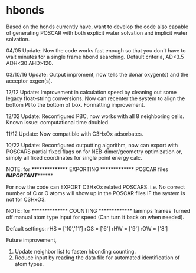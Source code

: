 # hbonds
Based on the honds currently have,
want to develop the code also capable of
generating POSCAR with both explicit water solvation
and implicit water solvation. 

04/05 Update:   Now the code works fast enough so that you don't have to wait minutes for a single frame hbond searching.
                Default criteria, AD<3.5 ADH<30 AHD>120.

03/10/16 Update: Output improment, now tells the donar oxygen(s) and the acceptor oxgen(s).

                 
12/12 Update:	Improvement in calculation speed by cleaning out some legacy float-string conversions.
				Now can recenter the system to align the bottom Pt to the bottom of box.
				Formatting improvement.

12/02 Update:	Reconfigured PBC, now works with all 8 neighboring cells.
				Known issue: computational time doubled.

11/12 Update:	Now compatible with C3HxOx adsorbates.

10/22 Update: 	Reconfigured outputting algorithm, now can export with POSCARS
				partial fixed flags on for NEB-dimer/geometry optimization
				or,
				simply all fixed coordinates for single point energy calc.

NOTE: for **************   EXPORTING   ************* POSCAR files
*****************************IMPORTANT***********************************

For now the code can EXPORT C3HxOx related POSCARS.
   i.e. No correct number of C or O atoms will show up
        in the POSCAR files IF the system is not for C3HxO3.

NOTE: for **************   COUNTING   ************* lammps frames
 Turned off manual atom type input for speed
   (Can turn it back on when needed).

   Default settings:
rHS = ['10','11']
rOS = ['6']
rHW = ['9']
rOW = ['8']

Future improvement,
1. Update neighbor list to fasten hbonding counting.
2. Reduce input by reading the data file for automated identification of atom types.